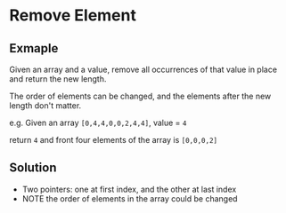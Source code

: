 # Remove Element
## Exmaple
Given an array and a value, remove all occurrences of that value in place and return the new length.

The order of elements can be changed, and the elements after the new length don't matter.

e.g. 
Given an array `[0,4,4,0,0,2,4,4]`, value = `4`

return `4` and front four elements of the array is `[0,0,0,2]`

## Solution
- Two pointers: one at first index, and the other at last index
- NOTE the order of elements in the array could be changed
